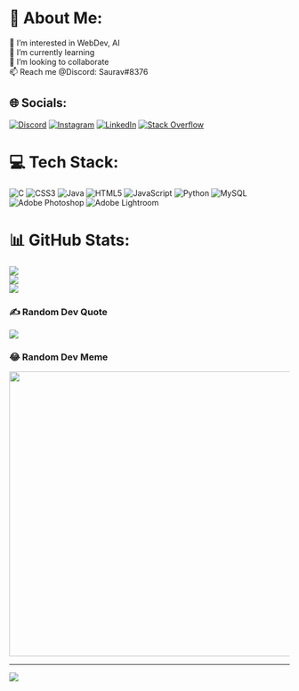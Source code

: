 # 💫 About Me:
👀 I’m interested in WebDev, AI<br>🌱 I’m currently learning<br>💞️ I’m looking to collaborate<br>📫 Reach me @Discord: Saurav#8376<br>


## 🌐 Socials:
[![Discord](https://img.shields.io/badge/Discord-%237289DA.svg?logo=discord&logoColor=white)]([https://discord.gg/Saurav#8376](http://discordapp.com/users/569716642972696578)) [![Instagram](https://img.shields.io/badge/Instagram-%23E4405F.svg?logo=Instagram&logoColor=white)](https://www.instagram.com/s_aur_av__/) [![LinkedIn](https://img.shields.io/badge/LinkedIn-%230077B5.svg?logo=linkedin&logoColor=white)](https://www.linkedin.com/in/saurav-thakuria-4a218b251/) [![Stack Overflow](https://img.shields.io/badge/-Stackoverflow-FE7A16?logo=stack-overflow&logoColor=white)](https://stackoverflow.com/users/21212610/saurav) 

# 💻 Tech Stack:
![C](https://img.shields.io/badge/c-%2300599C.svg?style=for-the-badge&logo=c&logoColor=white) ![CSS3](https://img.shields.io/badge/css3-%231572B6.svg?style=for-the-badge&logo=css3&logoColor=white) ![Java](https://img.shields.io/badge/java-%23ED8B00.svg?style=for-the-badge&logo=java&logoColor=white) ![HTML5](https://img.shields.io/badge/html5-%23E34F26.svg?style=for-the-badge&logo=html5&logoColor=white) ![JavaScript](https://img.shields.io/badge/javascript-%23323330.svg?style=for-the-badge&logo=javascript&logoColor=%23F7DF1E) ![Python](https://img.shields.io/badge/python-3670A0?style=for-the-badge&logo=python&logoColor=ffdd54) ![MySQL](https://img.shields.io/badge/mysql-%2300f.svg?style=for-the-badge&logo=mysql&logoColor=white) ![Adobe Photoshop](https://img.shields.io/badge/adobephotoshop-%2331A8FF.svg?style=for-the-badge&logo=adobephotoshop&logoColor=white) ![Adobe Lightroom](https://img.shields.io/badge/Adobe%20Lightroom-31A8FF.svg?style=for-the-badge&logo=Adobe%20Lightroom&logoColor=white)
# 📊 GitHub Stats:
![](https://github-readme-stats.vercel.app/api?username=s-aur-av&theme=dark&hide_border=false&include_all_commits=true&count_private=true)<br/>
![](https://github-readme-streak-stats.herokuapp.com/?user=s-aur-av&theme=dark&hide_border=false)<br/>
![](https://github-readme-stats.vercel.app/api/top-langs/?username=s-aur-av&theme=dark&hide_border=false&include_all_commits=true&count_private=true&layout=compact)

### ✍️ Random Dev Quote
![](https://quotes-github-readme.vercel.app/api?type=horizontal&theme=radical)

### 😂 Random Dev Meme
<img src="https://random-memer.herokuapp.com/" width="512px"/>

---
[![](https://visitcount.itsvg.in/api?id=s-aur-av&icon=0&color=0)](https://visitcount.itsvg.in)

<!-- Proudly created with GPRM ( https://gprm.itsvg.in ) -->
